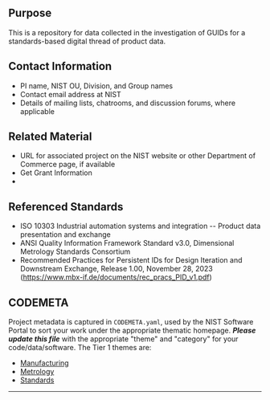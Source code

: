 ## Purpose
This is a repository for data collected in the investigation of GUIDs for a standards-based digital thread of product data.

## Contact Information
   - PI name, NIST OU, Division, and Group names
   - Contact email address at NIST
   - Details of mailing lists, chatrooms, and discussion forums,
     where applicable

## Related Material
   - URL for associated project on the NIST website or other Department
     of Commerce page, if available
   - Get Grant Information
   - 
## Referenced Standards

- ISO 10303 Industrial automation systems and integration -- Product data presentation and exchange
- ANSI Quality Information Framework Standard v3.0, Dimensional Metrology Standards Consortium
- Recommended Practices for Persistent IDs for Design Iteration and Downstream Exchange, Release 1.00, November 28, 2023 (https://www.mbx-if.de/documents/rec_pracs_PID_v1.pdf)


## CODEMETA

Project metadata is captured in `CODEMETA.yaml`, used by the NIST
Software Portal to sort your work under the appropriate thematic
homepage. ***Please update this file*** with the appropriate
"theme" and "category" for your code/data/software. The Tier 1
themes are:

- [Manufacturing](https://www.nist.gov/manufacturing)
- [Metrology](https://www.nist.gov/metrology)
- [Standards](https://www.nist.gov/standards)

---


<!-- References -->

[18f-guide]: https://github.com/18F/open-source-guide/blob/18f-pages/pages/making-readmes-readable.md
[cornell-meta]: https://data.research.cornell.edu/content/readme
[gh-cdo]: https://docs.github.com/en/repositories/managing-your-repositorys-settings-and-features/customizing-your-repository/about-code-owners
[gh-mdn]: https://github.github.com/gfm/
[gh-nst]: https://github.com/usnistgov
[gh-odi]: https://odiwiki.nist.gov/ODI/GitHub.html
[gh-osr]: https://github.com/usnistgov/opensource-repo/
[gh-ost]: https://github.com/orgs/usnistgov/teams/opensource-team
[gh-rob]: https://odiwiki.nist.gov/pub/ODI/GitHub/GHROB.pdf
[gh-tpl]: https://github.com/usnistgov/carpentries-development/discussions/3
[li-bsd]: https://opensource.org/licenses/bsd-license
[li-gpl]: https://opensource.org/licenses/gpl-license
[li-mit]: https://opensource.org/licenses/mit-license
[nist-code]: https://code.nist.gov
[nist-disclaimer]: https://www.nist.gov/open/license
[nist-s-1801-02]: https://inet.nist.gov/adlp/directives/review-data-intended-publication
[nist-open]: https://www.nist.gov/open/license#software
[wk-rdm]: https://en.wikipedia.org/wiki/README
